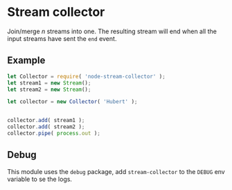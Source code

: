 # Stream collector

Join/merge *n* streams into one. The resulting stream will end when all the input streams have sent the `end` event.

## Example

```js
let Collector = require( 'node-stream-collector' );
let stream1 = new Stream();
let stream2 = new Stream();

let collector = new Collector( 'Hubert' );


collector.add( stream1 );
collector.add( stream2 );
collector.pipe( process.out );
```


## Debug

This module uses the `debug` package, add `stream-collector` to the `DEBUG` env variable to se the logs.